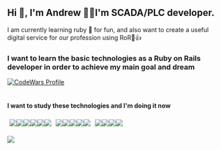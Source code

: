 ## Hi 👋, I'm Andrew 🧗‍♂️I'm SCADA/PLC developer.
 
 I am currently learning ruby 🔴 for fun, and also want to create a useful digital service for our profession using RoR🙂👍

<article>
    <section>
        <h3>I want to learn the basic technologies as a Ruby on Rails developer in order to achieve my main goal and dream</h3>
        <a href="https://www.codewars.com/users/yurjo7">
            <img title="CodeWars Profile"
                 src="https://www.codewars.com/users/yurjo7/badges/small"/>
        </a>
        </a>
    </section>
    <br>
    <section>
        <h4>I want to study these technologies and I'm doing it now</h4>
       <div style="display: flex; flex-wrap: wrap;">
    <div style="display: flex; margin: 5px;">
        <a href="https://ruby-doc.org/3.3.5/">
            <img src="https://img.shields.io/badge/ruby-%23CC342D.svg?style=for-the-badge&logo=ruby&logoColor=white" />
        </a>
        <a href="https://guides.rubyonrails.org/">
            <img src="https://img.shields.io/badge/rails-%23CC0000.svg?style=for-the-badge&logo=rubyonrails&logoColor=white" />
        </a>
        <a href="https://www.postgresql.org/docs/">
            <img src="https://img.shields.io/badge/PostgreSQL-336791?style=for-the-badge&logo=postgresql&logoColor=white" />
        </a>
        <a href="https://developer.mozilla.org/en-US/docs/Web/HTML">
            <img src="https://img.shields.io/badge/HTML5-E34F26?style=for-the-badge&logo=html5&logoColor=white" />
        </a>
        <a href="https://redis.io/docs/latest/">
            <img src="https://img.shields.io/badge/redis-%23DD0031.svg?style=for-the-badge&logo=redis&logoColor=white"/>
        </a>
        <a href="https://rspec.info/">
            <img src="https://img.shields.io/badge/rspec-%234B8DBA.svg?style=for-the-badge&logo=rspec&logoColor=white"/>
        </a>
    </div>
    <div style="display: flex; margin: 5px;">
        <a href="https://developer.mozilla.org/en-US/docs/Web/CSS">
            <img src="https://img.shields.io/badge/CSS3-1572B6?style=for-the-badge&logo=css3&logoColor=white" />
        </a>
        <a href="https://tailwindcss.com/docs">
            <img src="https://img.shields.io/badge/tailwindcss-%2338B2E1.svg?style=for-the-badge&logo=tailwind-css&logoColor=white"/>
        </a>
        <a href="https://developer.mozilla.org/en-US/docs/Web/JavaScript">
            <img src="https://img.shields.io/badge/JavaScript-F7DF1E?style=for-the-badge&logo=javascript&logoColor=black" />
        </a>
        <a href="https://cloud.yandex.com/en-ru/docs/">
            <img src="https://img.shields.io/badge/Yandex.Cloud-FC3F1D?&style=for-the-badge&logoColor=white&logo=yandex"/>
        </a>
        <a href="https://guides.rubyonrails.org/action_cable_overview.html">
           <img src="https://img.shields.io/badge/Action%20Cable-FF3E00?style=for-the-badge&logoColor=white&logo=rails"/>
        </a>
    </div>
    <div style="display: flex; margin: 5px;">
        <a href="https://kubernetes.io/docs/home/">
            <img src="https://img.shields.io/badge/kubernetes-%23326ce5.svg?style=for-the-badge&logo=kubernetes&logoColor=white"/>
        </a>
        <a href="https://stimulus.hotwired.dev/">
            <img src="https://img.shields.io/badge/Stimulus-%23EAB8C9.svg?style=for-the-badge&logo=stimulus&logoColor=black" />
        </a>
        <a href="https://docs.docker.com/">
            <img src="https://img.shields.io/badge/docker-%230db7ed.svg?style=for-the-badge&logo=docker&logoColor=white"/>
        </a>
        <a href="https://hotwired.dev/">
            <img src="https://img.shields.io/badge/Hotwire-%23EAB8C9.svg?style=for-the-badge&logo=hotwire&logoColor=black"/>
        </a>
    </div>
</div>
    </section>
    <br>
    <img src="https://github-readme-stats.vercel.app/api/top-langs/?username=yyyrk&theme=blue-green"/>
</article>

